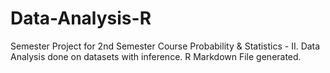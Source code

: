 # Data-Analysis-R
Semester Project for 2nd Semester Course Probability & Statistics - II. Data Analysis done on datasets with inference. R Markdown File generated.
